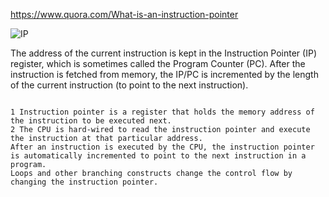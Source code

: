https://www.quora.com/What-is-an-instruction-pointer


![IP](https://qph.fs.quoracdn.net/main-qimg-420404c6ffbe45c712927d008e7421c6-lq)


The address of the current instruction is kept in the Instruction Pointer (IP) register, which is sometimes called the Program Counter (PC). After the instruction is fetched from memory, the IP/PC is incremented by the length of the current instruction (to point to the next instruction).

``` 

1 Instruction pointer is a register that holds the memory address of the instruction to be executed next. 
2 The CPU is hard-wired to read the instruction pointer and execute the instruction at that particular address.
After an instruction is executed by the CPU, the instruction pointer is automatically incremented to point to the next instruction in a program. 
Loops and other branching constructs change the control flow by changing the instruction pointer.

``` 